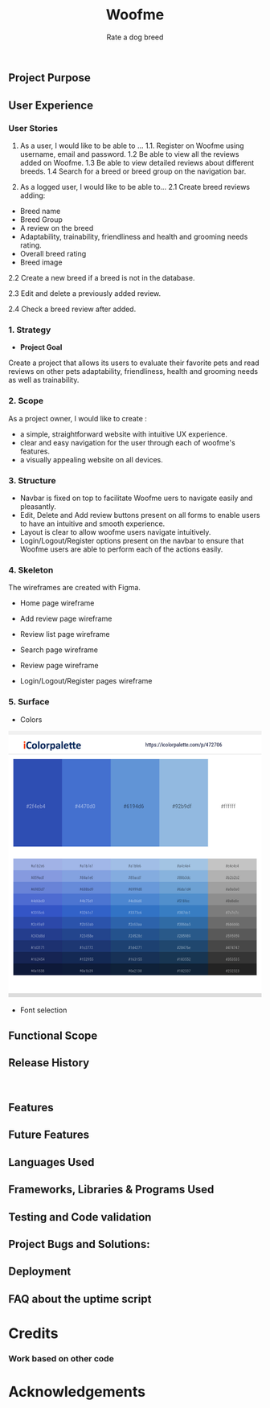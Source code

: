 
<h1 align=center> Woofme</h1>


<p align=center>Rate a dog breed

 </p>

<img src="">


 ## Project Purpose


## User Experience



### User Stories

1. As a user, I would like to be able to ...
1.1. Register on Woofme using username, email and password. 
1.2 Be able to view all the reviews added on Woofme.
1.3 Be able to view detailed reviews about different breeds.
1.4 Search for a breed or breed group on the navigation bar.

2. As a logged user, I would like to be able to...
2.1 Create breed reviews adding:
+ Breed name
+ Breed Group
+ A review on the breed
+ Adaptability, trainability, friendliness and health and grooming needs rating. 
+ Overall breed rating
+ Breed image

2.2 Create a new breed if a breed is not in the database.

2.3 Edit and delete a previously added review.

2.4 Check a breed review after added. 


### 1. Strategy

 + **Project Goal**
  
  Create a project that allows its users to evaluate their favorite pets and read reviews on other pets adaptability, 
  friendliness, health and grooming needs as well as trainability. 


### 2. Scope 

As a project owner, I would like to create :

* a simple, straightforward website with intuitive UX experience.
* clear and easy navigation for the user through each of woofme's features.
* a visually appealing website on all devices.


### 3. Structure

* Navbar is fixed on top to facilitate Woofme uers to navigate easily and pleasantly. 
* Edit, Delete and Add review buttons present on all forms to enable users to have an intuitive and smooth experience.
* Layout is clear to allow woofme users navigate intuitively.
* Login/Logout/Register options present on the navbar to ensure that Woofme users are able to perform each of the actions easily.


### 4. Skeleton

The wireframes are created with Figma.

* Home page wireframe


* Add review page wireframe


* Review list page wireframe


* Search page wireframe


* Review page wireframe


* Login/Logout/Register pages wireframe

### 5. Surface



* Colors
<img src="media/color_palette.jpg">


* Font selection



## Functional Scope 


## Release History
<img width= "800" src="">

## Features


## Future Features




## Languages Used


## Frameworks, Libraries & Programs Used




## Testing and Code validation 


## Project Bugs and Solutions:


## Deployment 


## FAQ about the uptime script

# Credits

### Work based on other code

# Acknowledgements

